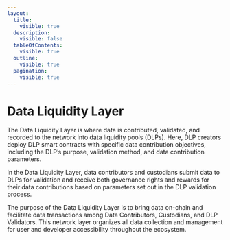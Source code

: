 ```yaml
---
layout:
  title:
    visible: true
  description:
    visible: false
  tableOfContents:
    visible: true
  outline:
    visible: true
  pagination:
    visible: true
---
```


# Data Liquidity Layer

The Data Liquidity Layer is where data is contributed, validated, and recorded to the network into data liquidity pools (DLPs). Here, DLP creators deploy DLP smart contracts with specific data contribution objectives, including the DLP’s purpose, validation method, and data contribution parameters.

In the Data Liquidity Layer, data contributors and custodians submit data to DLPs for validation and receive both governance rights and rewards for their data contributions based on parameters set out in the DLP validation process.

The purpose of the Data Liquidity Layer is to bring data on-chain and facilitate data transactions among Data Contributors, Custodians, and DLP Validators. This network layer organizes all data collection and management for user and developer accessibility throughout the ecosystem.
